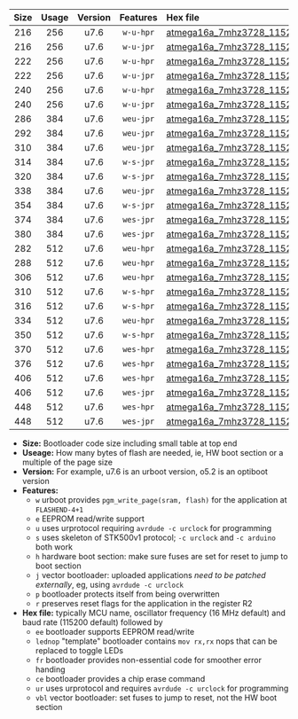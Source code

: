|Size|Usage|Version|Features|Hex file|
|:-:|:-:|:-:|:-:|:--|
|216|256|u7.6|`w-u-hpr`|[atmega16a_7mhz3728_115200bps_ur.hex](https://raw.githubusercontent.com/stefanrueger/urboot/main//atmega16a_7mhz3728_115200bps_ur.hex)|
|216|256|u7.6|`w-u-jpr`|[atmega16a_7mhz3728_115200bps_ur_vbl.hex](https://raw.githubusercontent.com/stefanrueger/urboot/main//atmega16a_7mhz3728_115200bps_ur_vbl.hex)|
|222|256|u7.6|`w-u-hpr`|[atmega16a_7mhz3728_115200bps_lednop_ur.hex](https://raw.githubusercontent.com/stefanrueger/urboot/main//atmega16a_7mhz3728_115200bps_lednop_ur.hex)|
|222|256|u7.6|`w-u-jpr`|[atmega16a_7mhz3728_115200bps_lednop_ur_vbl.hex](https://raw.githubusercontent.com/stefanrueger/urboot/main//atmega16a_7mhz3728_115200bps_lednop_ur_vbl.hex)|
|240|256|u7.6|`w-u-hpr`|[atmega16a_7mhz3728_115200bps_lednop_fr_ur.hex](https://raw.githubusercontent.com/stefanrueger/urboot/main//atmega16a_7mhz3728_115200bps_lednop_fr_ur.hex)|
|240|256|u7.6|`w-u-jpr`|[atmega16a_7mhz3728_115200bps_lednop_fr_ur_vbl.hex](https://raw.githubusercontent.com/stefanrueger/urboot/main//atmega16a_7mhz3728_115200bps_lednop_fr_ur_vbl.hex)|
|286|384|u7.6|`weu-jpr`|[atmega16a_7mhz3728_115200bps_ee_ur_vbl.hex](https://raw.githubusercontent.com/stefanrueger/urboot/main//atmega16a_7mhz3728_115200bps_ee_ur_vbl.hex)|
|292|384|u7.6|`weu-jpr`|[atmega16a_7mhz3728_115200bps_ee_lednop_ur_vbl.hex](https://raw.githubusercontent.com/stefanrueger/urboot/main//atmega16a_7mhz3728_115200bps_ee_lednop_ur_vbl.hex)|
|310|384|u7.6|`weu-jpr`|[atmega16a_7mhz3728_115200bps_ee_lednop_fr_ur_vbl.hex](https://raw.githubusercontent.com/stefanrueger/urboot/main//atmega16a_7mhz3728_115200bps_ee_lednop_fr_ur_vbl.hex)|
|314|384|u7.6|`w-s-jpr`|[atmega16a_7mhz3728_115200bps_vbl.hex](https://raw.githubusercontent.com/stefanrueger/urboot/main//atmega16a_7mhz3728_115200bps_vbl.hex)|
|320|384|u7.6|`w-s-jpr`|[atmega16a_7mhz3728_115200bps_lednop_vbl.hex](https://raw.githubusercontent.com/stefanrueger/urboot/main//atmega16a_7mhz3728_115200bps_lednop_vbl.hex)|
|338|384|u7.6|`weu-jpr`|[atmega16a_7mhz3728_115200bps_ee_lednop_fr_ce_ur_vbl.hex](https://raw.githubusercontent.com/stefanrueger/urboot/main//atmega16a_7mhz3728_115200bps_ee_lednop_fr_ce_ur_vbl.hex)|
|354|384|u7.6|`w-s-jpr`|[atmega16a_7mhz3728_115200bps_lednop_fr_vbl.hex](https://raw.githubusercontent.com/stefanrueger/urboot/main//atmega16a_7mhz3728_115200bps_lednop_fr_vbl.hex)|
|374|384|u7.6|`wes-jpr`|[atmega16a_7mhz3728_115200bps_ee_vbl.hex](https://raw.githubusercontent.com/stefanrueger/urboot/main//atmega16a_7mhz3728_115200bps_ee_vbl.hex)|
|380|384|u7.6|`wes-jpr`|[atmega16a_7mhz3728_115200bps_ee_lednop_vbl.hex](https://raw.githubusercontent.com/stefanrueger/urboot/main//atmega16a_7mhz3728_115200bps_ee_lednop_vbl.hex)|
|282|512|u7.6|`weu-hpr`|[atmega16a_7mhz3728_115200bps_ee_ur.hex](https://raw.githubusercontent.com/stefanrueger/urboot/main//atmega16a_7mhz3728_115200bps_ee_ur.hex)|
|288|512|u7.6|`weu-hpr`|[atmega16a_7mhz3728_115200bps_ee_lednop_ur.hex](https://raw.githubusercontent.com/stefanrueger/urboot/main//atmega16a_7mhz3728_115200bps_ee_lednop_ur.hex)|
|306|512|u7.6|`weu-hpr`|[atmega16a_7mhz3728_115200bps_ee_lednop_fr_ur.hex](https://raw.githubusercontent.com/stefanrueger/urboot/main//atmega16a_7mhz3728_115200bps_ee_lednop_fr_ur.hex)|
|310|512|u7.6|`w-s-hpr`|[atmega16a_7mhz3728_115200bps.hex](https://raw.githubusercontent.com/stefanrueger/urboot/main//atmega16a_7mhz3728_115200bps.hex)|
|316|512|u7.6|`w-s-hpr`|[atmega16a_7mhz3728_115200bps_lednop.hex](https://raw.githubusercontent.com/stefanrueger/urboot/main//atmega16a_7mhz3728_115200bps_lednop.hex)|
|334|512|u7.6|`weu-hpr`|[atmega16a_7mhz3728_115200bps_ee_lednop_fr_ce_ur.hex](https://raw.githubusercontent.com/stefanrueger/urboot/main//atmega16a_7mhz3728_115200bps_ee_lednop_fr_ce_ur.hex)|
|350|512|u7.6|`w-s-hpr`|[atmega16a_7mhz3728_115200bps_lednop_fr.hex](https://raw.githubusercontent.com/stefanrueger/urboot/main//atmega16a_7mhz3728_115200bps_lednop_fr.hex)|
|370|512|u7.6|`wes-hpr`|[atmega16a_7mhz3728_115200bps_ee.hex](https://raw.githubusercontent.com/stefanrueger/urboot/main//atmega16a_7mhz3728_115200bps_ee.hex)|
|376|512|u7.6|`wes-hpr`|[atmega16a_7mhz3728_115200bps_ee_lednop.hex](https://raw.githubusercontent.com/stefanrueger/urboot/main//atmega16a_7mhz3728_115200bps_ee_lednop.hex)|
|406|512|u7.6|`wes-hpr`|[atmega16a_7mhz3728_115200bps_ee_lednop_fr.hex](https://raw.githubusercontent.com/stefanrueger/urboot/main//atmega16a_7mhz3728_115200bps_ee_lednop_fr.hex)|
|406|512|u7.6|`wes-jpr`|[atmega16a_7mhz3728_115200bps_ee_lednop_fr_vbl.hex](https://raw.githubusercontent.com/stefanrueger/urboot/main//atmega16a_7mhz3728_115200bps_ee_lednop_fr_vbl.hex)|
|448|512|u7.6|`wes-hpr`|[atmega16a_7mhz3728_115200bps_ee_lednop_fr_ce.hex](https://raw.githubusercontent.com/stefanrueger/urboot/main//atmega16a_7mhz3728_115200bps_ee_lednop_fr_ce.hex)|
|448|512|u7.6|`wes-jpr`|[atmega16a_7mhz3728_115200bps_ee_lednop_fr_ce_vbl.hex](https://raw.githubusercontent.com/stefanrueger/urboot/main//atmega16a_7mhz3728_115200bps_ee_lednop_fr_ce_vbl.hex)|

- **Size:** Bootloader code size including small table at top end
- **Useage:** How many bytes of flash are needed, ie, HW boot section or a multiple of the page size
- **Version:** For example, u7.6 is an urboot version, o5.2 is an optiboot version
- **Features:**
  + `w` urboot provides `pgm_write_page(sram, flash)` for the application at `FLASHEND-4+1`
  + `e` EEPROM read/write support
  + `u` uses urprotocol requiring `avrdude -c urclock` for programming
  + `s` uses skeleton of STK500v1 protocol; `-c urclock` and `-c arduino` both work
  + `h` hardware boot section: make sure fuses are set for reset to jump to boot section
  + `j` vector bootloader: uploaded applications *need to be patched externally*, eg, using `avrdude -c urclock`
  + `p` bootloader protects itself from being overwritten
  + `r` preserves reset flags for the application in the register R2
- **Hex file:** typically MCU name, oscillator frequency (16 MHz default) and baud rate (115200 default) followed by
  + `ee` bootloader supports EEPROM read/write
  + `lednop` "template" bootloader contains `mov rx,rx` nops that can be replaced to toggle LEDs
  + `fr` bootloader provides non-essential code for smoother error handing
  + `ce` bootloader provides a chip erase command
  + `ur` uses urprotocol and requires `avrdude -c urclock` for programming
  + `vbl` vector bootloader: set fuses to jump to reset, not the HW boot section
